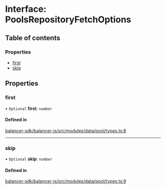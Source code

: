 # Interface: PoolsRepositoryFetchOptions

## Table of contents

### Properties

- [first](PoolsRepositoryFetchOptions.md#first)
- [skip](PoolsRepositoryFetchOptions.md#skip)

## Properties

### first

• `Optional` **first**: `number`

#### Defined in

[balancer-sdk/balancer-js/src/modules/data/pool/types.ts:8](https://github.com/balancer-labs/balancer-sdk/blob/c094037b/balancer-js/src/modules/data/pool/types.ts#L8)

___

### skip

• `Optional` **skip**: `number`

#### Defined in

[balancer-sdk/balancer-js/src/modules/data/pool/types.ts:9](https://github.com/balancer-labs/balancer-sdk/blob/c094037b/balancer-js/src/modules/data/pool/types.ts#L9)
